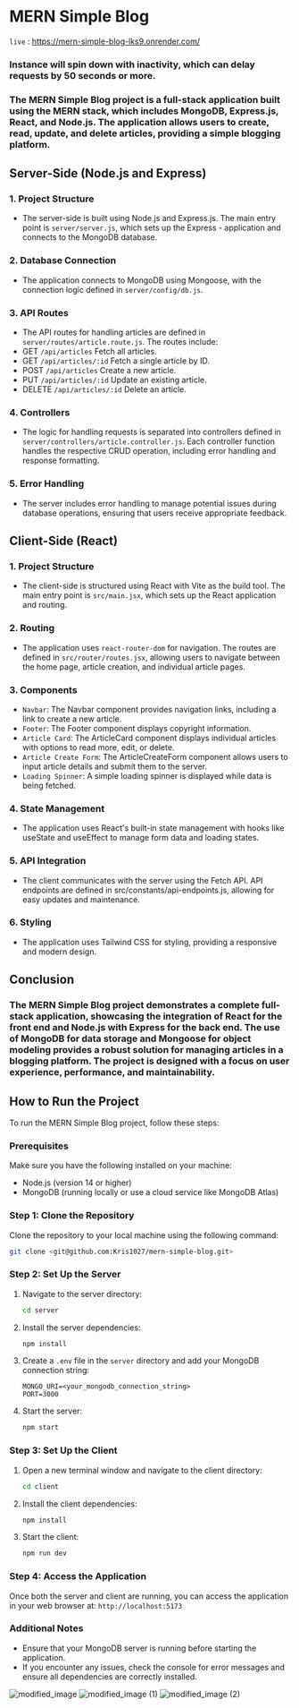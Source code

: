 # MERN Simple Blog

`live` : <https://mern-simple-blog-lks9.onrender.com/>

### Instance will spin down with inactivity, which can delay requests by 50 seconds or more.

### The MERN Simple Blog project is a full-stack application built using the MERN stack, which includes MongoDB, Express.js, React, and Node.js. The application allows users to create, read, update, and delete articles, providing a simple blogging platform.

## Server-Side (Node.js and Express)

### 1. Project Structure

-   The server-side is built using Node.js and Express.js. The main entry point is `server/server.js`, which sets up the Express - application and connects to the MongoDB database.

### 2. Database Connection

-   The application connects to MongoDB using Mongoose, with the connection logic defined in `server/config/db.js`.

### 3. API Routes

-   The API routes for handling articles are defined in `server/routes/article.route.js`. The routes include:
-   GET `/api/articles` Fetch all articles.
-   GET `/api/articles/:id` Fetch a single article by ID.
-   POST `/api/articles` Create a new article.
-   PUT `/api/articles/:id` Update an existing article.
-   DELETE `/api/articles/:id` Delete an article.

### 4. Controllers

-   The logic for handling requests is separated into controllers defined in `server/controllers/article.controller.js`. Each controller function handles the respective CRUD operation, including error handling and response formatting.

### 5. Error Handling

-   The server includes error handling to manage potential issues during database operations, ensuring that users receive appropriate feedback.

## Client-Side (React)

### 1. Project Structure

-   The client-side is structured using React with Vite as the build tool. The main entry point is `src/main.jsx`, which sets up the React application and routing.

### 2. Routing

-   The application uses `react-router-dom` for navigation. The routes are defined in `src/router/routes.jsx`, allowing users to navigate between the home page, article creation, and individual article pages.

### 3. Components

-   `Navbar`: The Navbar component provides navigation links, including a link to create a new article.
-   `Footer`: The Footer component displays copyright information.
-   `Article Card`: The ArticleCard component displays individual articles with options to read more, edit, or delete.
-   `Article Create Form`: The ArticleCreateForm component allows users to input article details and submit them to the server.
-   `Loading Spinner`: A simple loading spinner is displayed while data is being fetched.

### 4. State Management

-   The application uses React's built-in state management with hooks like useState and useEffect to manage form data and loading states.

### 5. API Integration

-   The client communicates with the server using the Fetch API. API endpoints are defined in src/constants/api-endpoints.js, allowing for easy updates and maintenance.

### 6. Styling

-   The application uses Tailwind CSS for styling, providing a responsive and modern design.

## Conclusion

### The MERN Simple Blog project demonstrates a complete full-stack application, showcasing the integration of React for the front end and Node.js with Express for the back end. The use of MongoDB for data storage and Mongoose for object modeling provides a robust solution for managing articles in a blogging platform. The project is designed with a focus on user experience, performance, and maintainability.

## How to Run the Project

To run the MERN Simple Blog project, follow these steps:

### Prerequisites

Make sure you have the following installed on your machine:

-   Node.js (version 14 or higher)
-   MongoDB (running locally or use a cloud service like MongoDB Atlas)

### Step 1: Clone the Repository

Clone the repository to your local machine using the following command:

```bash
git clone <git@github.com:Kris1027/mern-simple-blog.git>
```

### Step 2: Set Up the Server

1. Navigate to the server directory:

    ```bash
    cd server
    ```

2. Install the server dependencies:

    ```bash
    npm install
    ```

3. Create a `.env` file in the `server` directory and add your MongoDB connection string:

    ```plaintext
    MONGO_URI=<your_mongodb_connection_string>
    PORT=3000
    ```

4. Start the server:

    ```bash
    npm start
    ```

### Step 3: Set Up the Client

1. Open a new terminal window and navigate to the client directory:

    ```bash
    cd client
    ```

2. Install the client dependencies:

    ```bash
    npm install
    ```

3. Start the client:

    ```bash
    npm run dev
    ```

### Step 4: Access the Application

Once both the server and client are running, you can access the application in your web browser at:
`http://localhost:5173`

### Additional Notes

-   Ensure that your MongoDB server is running before starting the application.
-   If you encounter any issues, check the console for error messages and ensure all dependencies are correctly installed.

![modified_image](https://github.com/user-attachments/assets/f7dc77a5-5168-4aca-86a3-18c95f23a49c)
![modified_image (1)](https://github.com/user-attachments/assets/693c41ac-62f4-4c1c-bb11-dc72ba321a4f)
![modified_image (2)](https://github.com/user-attachments/assets/204d4caf-db59-4441-9397-271bdd3551bc)





